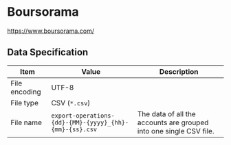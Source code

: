 # Boursorama

<https://www.boursorama.com/>

## Data Specification

| Item | Value | Description |
| ---- | ----- | ----------- |
| File encoding | UTF-8 | |
| File type | CSV (`*.csv`) | |
| File name | `export-operations-{dd}-{MM}-{yyyy}_{hh}-{mm}-{ss}.csv` | The data of all the accounts are grouped into one single CSV file. |
